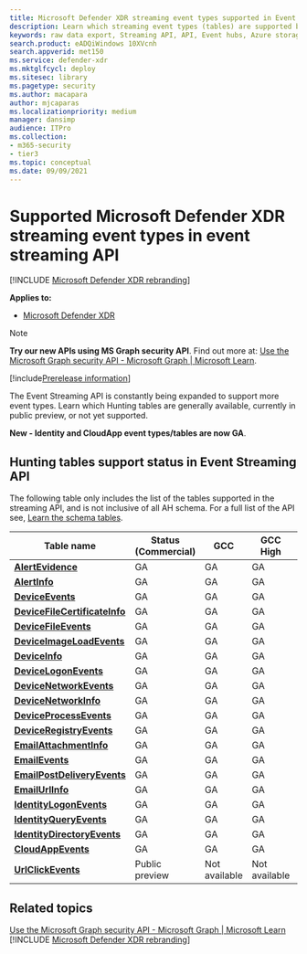 ```yaml
---
title: Microsoft Defender XDR streaming event types supported in Event Streaming API
description: Learn which streaming event types (tables) are supported by the streaming API
keywords: raw data export, Streaming API, API, Event hubs, Azure storage, storage account, Hunting, raw data sharing
search.product: eADQiWindows 10XVcnh
search.appverid: met150
ms.service: defender-xdr
ms.mktglfcycl: deploy
ms.sitesec: library
ms.pagetype: security
ms.author: macapara
author: mjcaparas
ms.localizationpriority: medium
manager: dansimp
audience: ITPro
ms.collection: 
- m365-security
- tier3
ms.topic: conceptual
ms.date: 09/09/2021
---
```


# Supported Microsoft Defender XDR streaming event types in event streaming API

[!INCLUDE [Microsoft Defender XDR rebranding](../../includes/microsoft-defender.md)]

**Applies to:**
- [Microsoft Defender XDR](https://go.microsoft.com/fwlink/?linkid=2118804)

> [!NOTE]
> **Try our new APIs using MS Graph security API**. Find out more at: [Use the Microsoft Graph security API - Microsoft Graph | Microsoft Learn](/graph/api/resources/security-api-overview).

[!include[Prerelease information](../../includes/prerelease.md)]


The Event Streaming API is constantly being expanded to support more event types. Learn which Hunting tables are generally available, currently in public preview, or not yet supported. 

**New - Identity and CloudApp event types/tables are now GA**.

## Hunting tables support status in Event Streaming API

The following table only includes the list of the tables supported in the streaming API, and is not inclusive of all AH schema. For a full list of the API see, [Learn the schema tables](advanced-hunting-schema-tables.md#learn-the-schema-tables).

| Table name | Status<br>(Commercial) | GCC | GCC High | DoD |
|----|----|----|----|----|
| **[AlertEvidence](advanced-hunting-alertevidence-table.md)** | GA | GA | GA | GA |
| **[AlertInfo](advanced-hunting-alertinfo-table.md)** | GA | GA | GA | GA |
| **[DeviceEvents](advanced-hunting-deviceevents-table.md)** |GA | GA | GA | GA |
| **[DeviceFileCertificateInfo](advanced-hunting-DeviceFileCertificateInfo-table.md)** |GA | GA | GA | GA |
| **[DeviceFileEvents](advanced-hunting-devicefileevents-table.md)** | GA | GA | GA | GA |
| **[DeviceImageLoadEvents](advanced-hunting-deviceimageloadevents-table.md)** | GA | GA | GA | GA |
| **[DeviceInfo](advanced-hunting-deviceinfo-table.md)** | GA | GA | GA | GA |
| **[DeviceLogonEvents](advanced-hunting-devicelogonevents-table.md)** | GA | GA | GA | GA |
| **[DeviceNetworkEvents](advanced-hunting-devicenetworkevents-table.md)** |GA | GA | GA | GA |
| **[DeviceNetworkInfo](advanced-hunting-devicenetworkinfo-table.md)** | GA | GA | GA | GA |
| **[DeviceProcessEvents](advanced-hunting-deviceprocessevents-table.md)** | GA | GA | GA | GA |
| **[DeviceRegistryEvents](advanced-hunting-deviceregistryevents-table.md)** | GA | GA | GA | GA |
| **[EmailAttachmentInfo](advanced-hunting-emailattachmentinfo-table.md)** | GA |GA |GA |GA |
| **[EmailEvents](advanced-hunting-emailevents-table.md)** | GA |GA |GA |GA |
| **[EmailPostDeliveryEvents](advanced-hunting-emailpostdeliveryevents-table.md)** | GA |GA |GA |GA |
| **[EmailUrlInfo](advanced-hunting-emailurlinfo-table.md)** | GA |GA |GA |GA |
| **[IdentityLogonEvents](advanced-hunting-identitylogonevents-table.md)**|GA |GA |GA |GA |
| **[IdentityQueryEvents](advanced-hunting-identityqueryevents-table.md)**|GA |GA |GA |GA |
| **[IdentityDirectoryEvents](advanced-hunting-identitydirectoryevents-table.md)**|GA |GA |GA |GA |
| **[CloudAppEvents](advanced-hunting-cloudappevents-table.md)**|GA |GA |GA |GA |
| **[UrlClickEvents](advanced-hunting-urlclickevents-table.md)**|Public preview |Not available |Not available |Not available |

## Related topics

[Use the Microsoft Graph security API - Microsoft Graph | Microsoft Learn](/graph/api/resources/security-api-overview)
[!INCLUDE [Microsoft Defender XDR rebranding](../../includes/defender-m3d-techcommunity.md)]

